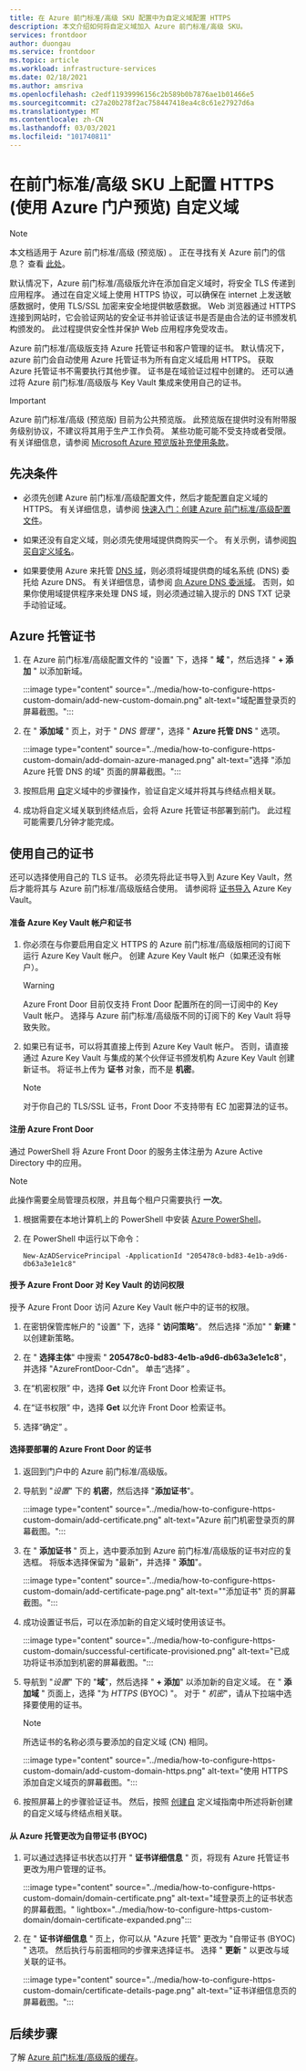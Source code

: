 ```yaml
---
title: 在 Azure 前门标准/高级 SKU 配置中为自定义域配置 HTTPS
description: 本文介绍如何将自定义域加入 Azure 前门标准/高级 SKU。
services: frontdoor
author: duongau
ms.service: frontdoor
ms.topic: article
ms.workload: infrastructure-services
ms.date: 02/18/2021
ms.author: amsriva
ms.openlocfilehash: c2edf11939996156c2b589b0b7876ae1b01466e5
ms.sourcegitcommit: c27a20b278f2ac758447418ea4c8c61e27927d6a
ms.translationtype: MT
ms.contentlocale: zh-CN
ms.lasthandoff: 03/03/2021
ms.locfileid: "101740811"
---
```

# <a name="configure-https-on-a-front-door-standardpremium-sku-preview-custom-domain-using-the-azure-portal"></a>在前门标准/高级 SKU 上配置 HTTPS (使用 Azure 门户预览) 自定义域

> [!NOTE]
> 本文档适用于 Azure 前门标准/高级 (预览版) 。 正在寻找有关 Azure 前门的信息？ 查看 [此处](../front-door-overview.md)。

默认情况下，Azure 前门标准/高级版允许在添加自定义域时，将安全 TLS 传递到应用程序。 通过在自定义域上使用 HTTPS 协议，可以确保在 internet 上发送敏感数据时，使用 TLS/SSL 加密来安全地提供敏感数据。 Web 浏览器通过 HTTPS 连接到网站时，它会验证网站的安全证书并验证该证书是否是由合法的证书颁发机构颁发的。 此过程提供安全性并保护 Web 应用程序免受攻击。

Azure 前门标准/高级版支持 Azure 托管证书和客户管理的证书。 默认情况下，azure 前门会自动使用 Azure 托管证书为所有自定义域启用 HTTPS。 获取 Azure 托管证书不需要执行其他步骤。 证书是在域验证过程中创建的。 还可以通过将 Azure 前门标准/高级版与 Key Vault 集成来使用自己的证书。

> [!IMPORTANT]
> Azure 前门标准/高级 (预览版) 目前为公共预览版。
> 此预览版在提供时没有附带服务级别协议，不建议将其用于生产工作负荷。 某些功能可能不受支持或者受限。
> 有关详细信息，请参阅 [Microsoft Azure 预览版补充使用条款](https://azure.microsoft.com/support/legal/preview-supplemental-terms/)。

## <a name="prerequisites"></a>先决条件

* 必须先创建 Azure 前门标准/高级配置文件，然后才能配置自定义域的 HTTPS。 有关详细信息，请参阅 [快速入门：创建 Azure 前门标准/高级配置文件](create-front-door-portal.md)。

* 如果还没有自定义域，则必须先使用域提供商购买一个。 有关示例，请参阅[购买自定义域名](../../app-service/manage-custom-dns-buy-domain.md)。

* 如果要使用 Azure 来托管 [DNS 域](../../dns/dns-overview.md)，则必须将域提供商的域名系统 (DNS) 委托给 Azure DNS。 有关详细信息，请参阅 [向 Azure DNS 委派域](../../dns/dns-delegate-domain-azure-dns.md)。 否则，如果你使用域提供程序来处理 DNS 域，则必须通过输入提示的 DNS TXT 记录手动验证域。

## <a name="azure-managed-certificates"></a>Azure 托管证书

1. 在 Azure 前门标准/高级配置文件的 "设置" 下，选择 " **域** "，然后选择 " **+ 添加** " 以添加新域。

    :::image type="content" source="../media/how-to-configure-https-custom-domain/add-new-custom-domain.png" alt-text="域配置登录页的屏幕截图。":::

1. 在 " **添加域** " 页上，对于 " *DNS 管理* "，选择 " **Azure 托管 DNS** " 选项。 

    :::image type="content" source="../media/how-to-configure-https-custom-domain/add-domain-azure-managed.png" alt-text="选择 &quot;添加 Azure 托管 DNS 的域&quot; 页面的屏幕截图。":::

1. 按照启用 [自](how-to-add-custom-domain.md)定义域中的步骤操作，验证自定义域并将其与终结点相关联。

1. 成功将自定义域关联到终结点后，会将 Azure 托管证书部署到前门。 此过程可能需要几分钟才能完成。

## <a name="using-your-own-certificate"></a>使用自己的证书

还可以选择使用自己的 TLS 证书。 必须先将此证书导入到 Azure Key Vault，然后才能将其与 Azure 前门标准/高级版结合使用。 请参阅将 [证书导入](../../key-vault/certificates/tutorial-import-certificate.md) Azure Key Vault。 

#### <a name="prepare-your-azure-key-vault-account-and-certificate"></a>准备 Azure Key Vault 帐户和证书
 
1. 你必须在与你要启用自定义 HTTPS 的 Azure 前门标准/高级版相同的订阅下运行 Azure Key Vault 帐户。 创建 Azure Key Vault 帐户（如果还没有帐户）。

    > [!WARNING]
    > Azure Front Door 目前仅支持 Front Door 配置所在的同一订阅中的 Key Vault 帐户。 选择与 Azure 前门标准/高级版不同的订阅下的 Key Vault 将导致失败。

1. 如果已有证书，可以将其直接上传到 Azure Key Vault 帐户。 否则，请直接通过 Azure Key Vault 与集成的某个伙伴证书颁发机构 Azure Key Vault 创建新证书。 将证书上传为 **证书** 对象，而不是 **机密**。

    > [!NOTE]
    > 对于你自己的 TLS/SSL 证书，Front Door 不支持带有 EC 加密算法的证书。

#### <a name="register-azure-front-door"></a>注册 Azure Front Door

通过 PowerShell 将 Azure Front Door 的服务主体注册为 Azure Active Directory 中的应用。

> [!NOTE]
> 此操作需要全局管理员权限，并且每个租户只需要执行 **一次**。

1. 根据需要在本地计算机上的 PowerShell 中安装 [Azure PowerShell](/powershell/azure/install-az-ps)。

1. 在 PowerShell 中运行以下命令：

     `New-AzADServicePrincipal -ApplicationId "205478c0-bd83-4e1b-a9d6-db63a3e1e1c8"`              

#### <a name="grant-azure-front-door-access-to-your-key-vault"></a>授予 Azure Front Door 对 Key Vault 的访问权限
 
授予 Azure Front Door 访问 Azure Key Vault 帐户中的证书的权限。

1. 在密钥保管库帐户的 "设置" 下，选择 " **访问策略**"。 然后选择 "添加" " **新建** " 以创建新策略。

1. 在 " **选择主体**" 中搜索 " **205478c0-bd83-4e1b-a9d6-db63a3e1e1c8**"，并选择 "AzureFrontDoor-Cdn"。 单击“选择”  。

1. 在“机密权限”  中，选择 **Get** 以允许 Front Door 检索证书。

1. 在“证书权限”  中，选择 **Get** 以允许 Front Door 检索证书。

1. 选择“确定”  。 

#### <a name="select-the-certificate-for-azure-front-door-to-deploy"></a>选择要部署的 Azure Front Door 的证书
 
1. 返回到门户中的 Azure 前门标准/高级版。

1. 导航到 "*设置*" 下的 **机密**，然后选择 "**添加证书**"。

    :::image type="content" source="../media/how-to-configure-https-custom-domain/add-certificate.png" alt-text="Azure 前门机密登录页的屏幕截图。":::

1. 在 " **添加证书** " 页上，选中要添加到 Azure 前门标准/高级版的证书对应的复选框。 将版本选择保留为 "最新"，并选择 " **添加**"。 

    :::image type="content" source="../media/how-to-configure-https-custom-domain/add-certificate-page.png" alt-text="&quot;添加证书&quot; 页的屏幕截图。":::

1. 成功设置证书后，可以在添加新的自定义域时使用该证书。

    :::image type="content" source="../media/how-to-configure-https-custom-domain/successful-certificate-provisioned.png" alt-text="已成功将证书添加到机密的屏幕截图。":::

1. 导航到 "*设置*" 下的 "**域**"，然后选择 " **+ 添加**" 以添加新的自定义域。 在 " **添加域** " 页面上，选择 "为 *HTTPS* (BYOC) "。 对于 " *机密*"，请从下拉端中选择要使用的证书。 

    > [!NOTE]
    > 所选证书的名称必须与要添加的自定义域 (CN) 相同。

    :::image type="content" source="../media/how-to-configure-https-custom-domain/add-custom-domain-https.png" alt-text="使用 HTTPS 添加自定义域页的屏幕截图。":::

1. 按照屏幕上的步骤验证证书。 然后，按照 [创建自](how-to-add-custom-domain.md) 定义域指南中所述将新创建的自定义域与终结点相关联。

#### <a name="change-from-azure-managed-to-bring-your-own-certificate-byoc"></a>从 Azure 托管更改为自带证书 (BYOC) 

1. 可以通过选择证书状态以打开 " **证书详细信息** " 页，将现有 Azure 托管证书更改为用户管理的证书。

    :::image type="content" source="../media/how-to-configure-https-custom-domain/domain-certificate.png" alt-text="域登录页上的证书状态的屏幕截图。" lightbox="../media/how-to-configure-https-custom-domain/domain-certificate-expanded.png":::

1. 在 " **证书详细信息** " 页上，你可以从 "Azure 托管" 更改为 "自带证书 (BYOC) " 选项。 然后执行与前面相同的步骤来选择证书。 选择 " **更新** " 以更改与域关联的证书。

    :::image type="content" source="../media/how-to-configure-https-custom-domain/certificate-details-page.png" alt-text="证书详细信息页的屏幕截图。":::

## <a name="next-steps"></a>后续步骤

了解 [Azure 前门标准/高级版的缓存](concept-caching.md)。
